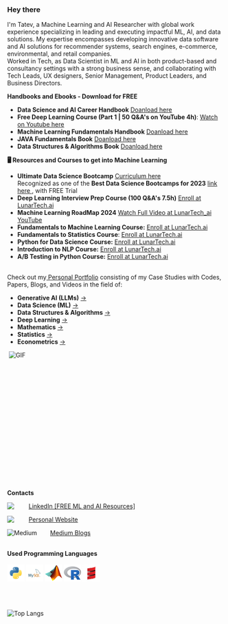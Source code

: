 
### Hey there
I'm Tatev, a Machine Learning and AI Researcher with global work experience specializing in leading and executing impactful ML, AI, and data solutions. My expertise encompasses developing innovative data software and AI solutions for recommender systems, search engines, e-commerce, environmental, and retail companies. 
<br>
Worked in Tech, as Data Scientist in ML and AI in both product-based and consultancy settings with a strong business sense, and collaborating with Tech Leads, UX designers, Senior Management, Product Leaders, and Business Directors.


**Handbooks and Ebooks - Download for FREE**
- **Data Science and AI Career Handbook** <a href = "https://downloads.tatevaslanyan.com/six-figure-data-science-ebook">Doanload here </a>
- **Free Deep Learning Course (Part 1 | 50 Q&A's on YouTube 4h)**: <a href = "https://www.youtube.com/watch?v=Lf8XNN3-8nI">Watch on Youtube here </a>
- **Machine Learning Fundamentals Handbook** <a href = "https://join.lunartech.ai/machine-learning-fundamentals--3f64f">Doanload here </a>
- **JAVA Fundamentals Book** <a href = "https://join.lunartech.ai/machine-learning-fundamentals--3f64f">Doanload here </a>
- **Data Structures & Algorithms Book** <a href = "https://join.lunartech.ai/data-structures-fundamentals">Doanload here </a>


**🖥️ Resources and Courses to get into Machine Learning**
- **Ultimate Data Science Bootcamp** <a href = "https://lunartech.ai/course-overview/">Curriculum here </a> <br> Recognized as one of the **Best Data Science Bootcamps for 2023** <a href = "https://www.itpro.com/business-strategy/careers-training/358100/best-data-science-boot-camps"> link here </a>, with FREE Trial
- **Deep Learning Interview Prep Course (100 Q&A's 7.5h)** <a href = "https://courses.lunartech.ai/courses/deep-learning-interview-preparation-course-100-q-a-s">Enroll at LunarTech.ai </a>
- **Machine Learning RoadMap 2024** <a href = "[https://courses.lunartech.ai/courses/deep-learning-interview-preparation-course-100-q-a-s](https://www.youtube.com/watch?v=esGtjVV9gLI)">Watch Full Video at LunarTech_ai YouTube </a>
- **Fundamentals to Machine Learning Course:**  <a href = "https://courses.lunartech.ai/courses/machine-learning">Enroll at LunarTech.ai </a>
- **Fundamentals to Statistics Course**:  <a href = "https://courses.lunartech.ai/courses/statistics">Enroll at LunarTech.ai </a>
- **Python for Data Science Course:**  <a href = "https://courses.lunartech.ai/courses/python-for-data-scienc">Enroll at LunarTech.ai </a>
- **Introduction to NLP Course:**  <a href="https://courses.lunartech.ai/courses/introduction-to-nlp">Enroll at LunarTech.ai </a>
- **A/B Testing in Python Course:**  <a href="https://courses.lunartech.ai/courses/ab-testing">Enroll at LunarTech.ai </a>


<br>
Check out my<a href="https://github.com/TatevKaren/TatevKaren-data-science-portfolio"> Personal Portfolio</a> consisting of my Case Studies with Codes, Papers, Blogs, and Videos in the field of:

- **Generative AI (LLMs)** <a href="https://github.com/TatevKaren/BabyGPT-Build_GPT_From_Scratch"> -> <a> 
- **Data Science (ML)** <a href="https://github.com/TatevKaren/data-science-popular-algorithms"> -> <a> 
- **Data Structures & Algorithms** <a href= "https://github.com/TatevKaren/DataStructuresAlgorithmsCourse"> -> <a>
- **Deep Learning** <a href="https://github.com/TatevKaren/recurrent-neural-network-pricing-model"> -> <a> 
- **Mathematics** <a href="https://github.com/TatevKaren/mathematics-statistics-for-data-science"> -> <a> 
- **Statistics** <a href="https://github.com/TatevKaren/mathematics-statistics-for-data-science/blob/main/Deriving%20Expectation%20and%20Variances%20of%20Densities/README.MD"> -> <a>
- **Econometrics** <a href="https://github.com/TatevKaren/econometric-algorithms"> -> <a>

<img align="right" alt="GIF" src="https://cdn.dribbble.com/users/2344801/screenshots/4774578/alphatestersanimation2.gif?raw=true" width="500" height="320"/>
<br>

**Contacts**

<img align="left"  width="50px" src="https://cdn2.iconfinder.com/data/icons/social-media-icons-23/800/linkedin-512.png"/> <a href="https://www.linkedin.com/in/tatev-karen-aslanyan/">LinkedIn [FREE ML and AI Resources]</a> 
 <br>
 
<img align="left"  width="50px" src="https://lunartech.ai/wp-content/uploads/2023/06/cropped-Social_Profile_Mirko.jpg"> <a href="https://tatevaslanyan.com">Personal Website</a> <br>

<img align="left" alt="Medium" width="100px" src="https://miro.medium.com/max/8976/1*Ra88BZ-CSTovFS2ZSURBgg.png"/> <a href="https://tatev-aslanyan.medium.com/">Medium Blogs</a>
<br>
<br>

**Used Programming Languages**  
<br>
<code><img height="40" src="https://raw.githubusercontent.com/github/explore/80688e429a7d4ef2fca1e82350fe8e3517d3494d/topics/python/python.png"></code>
<code><img height="40" src="https://raw.githubusercontent.com/github/explore/80688e429a7d4ef2fca1e82350fe8e3517d3494d/topics/mysql/mysql.png"></code>
<code><img height="40" src="https://raw.githubusercontent.com/github/explore/80688e429a7d4ef2fca1e82350fe8e3517d3494d/topics/matlab/matlab.png"></code>
<code><img height="40" src="https://raw.githubusercontent.com/github/explore/80688e429a7d4ef2fca1e82350fe8e3517d3494d/topics/r/r.png"></code>
<code><img height="40" src="https://raw.githubusercontent.com/github/explore/80688e429a7d4ef2fca1e82350fe8e3517d3494d/topics/scala/scala.png"></code>

<br>
<br>

![Top Langs](https://github-readme-stats.vercel.app/api/top-langs/?username=TatevKaren)





